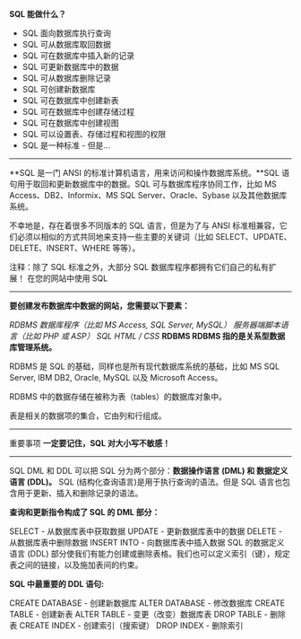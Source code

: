 **SQL 能做什么？**
- SQL 面向数据库执行查询
- SQL 可从数据库取回数据
- SQL 可在数据库中插入新的记录
- SQL 可更新数据库中的数据
- SQL 可从数据库删除记录
- SQL 可创建新数据库
- SQL 可在数据库中创建新表
- SQL 可在数据库中创建存储过程
- SQL 可在数据库中创建视图
- SQL 可以设置表、存储过程和视图的权限
- SQL 是一种标准 - 但是...
***
**SQL 是一门 ANSI 的标准计算机语言，用来访问和操作数据库系统。**SQL 语句用于取回和更新数据库中的数据。SQL 可与数据库程序协同工作，比如 MS Access、DB2、Informix、MS SQL Server、Oracle、Sybase 以及其他数据库系统。

不幸地是，存在着很多不同版本的 SQL 语言，但是为了与 ANSI 标准相兼容，它们必须以相似的方式共同地来支持一些主要的关键词（比如 SELECT、UPDATE、DELETE、INSERT、WHERE 等等）。

注释：除了 SQL 标准之外，大部分 SQL 数据库程序都拥有它们自己的私有扩展！
在您的网站中使用 SQL
***
**要创建发布数据库中数据的网站，您需要以下要素：**

*RDBMS 数据库程序（比如 MS Access, SQL Server, MySQL）
服务器端脚本语言（比如 PHP 或 ASP）
SQL
HTML / CSS*
**RDBMS
RDBMS 指的是关系型数据库管理系统。**

RDBMS 是 SQL 的基础，同样也是所有现代数据库系统的基础，比如 MS SQL Server, IBM DB2, Oracle, MySQL 以及 Microsoft Access。

RDBMS 中的数据存储在被称为表（tables）的数据库对象中。

表是相关的数据项的集合，它由列和行组成。
***
重要事项
**一定要记住，SQL 对大小写不敏感！**
***
SQL DML 和 DDL
可以把 SQL 分为两个部分：**数据操作语言 (DML) 和 数据定义语言 (DDL)。**
SQL (结构化查询语言)是用于执行查询的语法。但是 SQL 语言也包含用于更新、插入和删除记录的语法。

**查询和更新指令构成了 SQL 的 DML 部分：**

SELECT - 从数据库表中获取数据
UPDATE - 更新数据库表中的数据
DELETE - 从数据库表中删除数据
INSERT INTO - 向数据库表中插入数据
SQL 的数据定义语言 (DDL) 部分使我们有能力创建或删除表格。我们也可以定义索引（键），规定表之间的链接，以及施加表间的约束。

**SQL 中最重要的 DDL 语句:**

CREATE DATABASE - 创建新数据库
ALTER DATABASE - 修改数据库
CREATE TABLE - 创建新表
ALTER TABLE - 变更（改变）数据库表
DROP TABLE - 删除表
CREATE INDEX - 创建索引（搜索键）
DROP INDEX - 删除索引